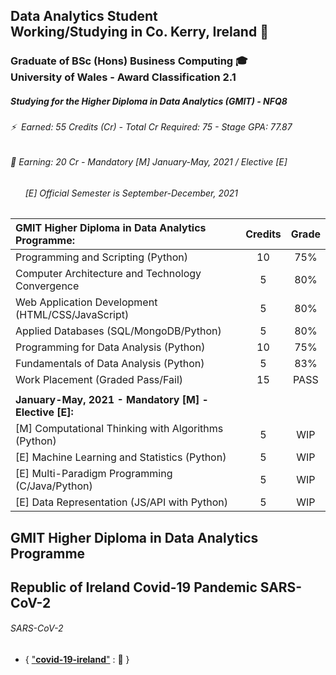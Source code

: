 ## Data Analytics Student</br>Working/Studying in Co. Kerry, Ireland &#x1F4CC;

### Graduate of BSc (Hons) Business Computing 🎓</br>University of Wales - Award Classification 2.1

##### Studying for the Higher Diploma in Data Analytics (GMIT) - NFQ8

###### ⚡ &nbsp;Earned: 55 Credits (Cr) - Total Cr Required: 75 - Stage GPA: 77.87

###### 🔭 Earning: 20 Cr - Mandatory [M] January-May, 2021 / Elective [E]

###### &nbsp;&nbsp;&nbsp;&nbsp;&nbsp;&nbsp;[E] Official Semester is September-December, 2021

| **GMIT Higher Diploma in Data Analytics Programme:**           | Credits | Grade   |
| :--------------------------------------------------------------|:-------:|:-------:|
| Programming and Scripting (Python)                             | 10      | 75%     |
| Computer Architecture and Technology Convergence               | 5       | 80%     |
| Web Application Development (HTML/CSS/JavaScript)              | 5       | 80%     |
| Applied Databases (SQL/MongoDB/Python)                         | 5       | 80%     |
| Programming for Data Analysis (Python)                         | 10      | 75%     |
| Fundamentals of Data Analysis (Python)                         | 5       | 83%     |
| Work Placement (Graded Pass/Fail)                              | 15      | PASS    |
|                                                                |         |         |
| **January-May, 2021 - Mandatory [M] - Elective [E]:**          |         |         |
| [M] Computational Thinking with Algorithms (Python)            | 5       | WIP     |
| [E] Machine Learning and Statistics (Python)                   | 5       | WIP     |
| [E] Multi-Paradigm Programming (C/Java/Python)                 | 5       | WIP     |
| [E] Data Representation (JS/API with Python)                   | 5       | WIP     |

## GMIT Higher Diploma in Data Analytics Programme

<!-- 
###### Computational Thinking with Algorithms 
-->

<!-- 
* { ["**Analysing**"](https://github.com/SeanOhAileasa/cta-analysing) : &#x1F4CC; } 
25/02/2021
"update repository ./cta-analysing - Asymptotic behaviour reviewing Big O / Omega / Theta with python O(1) / O(n) / O(n^2)."
-->

<!-- 
* { ["**Recursion**"](https://github.com/SeanOhAileasa/cta-recursion) : &#x1F4CC; } 
17/05/2021 (deadline: 20/05/2021)
""
"update repository ./cta-recursion"
-->

<!-- 
* { ["**Sorting**"](https://github.com/SeanOhAileasa/cta-sorting) : &#x1F4CC; } 
24/03/2021
"update repository ./cta-sorting - Overview of comparison-based (Bubble Sort; Selection Sort; Insertion Sort; Merge Sort; Quicksort and; Heapsort) and non-comparison-based (Counting Sort and Bucket Sort) and hybrid (Timsort and Introsort) sorting algorithms in terms of the best-case; worst-case; average-case performances in time complexity; space complexity and; stability."
-->

<!-- 
* { ["**Searching**"](https://github.com/SeanOhAileasa/cta-searching) : &#x1F4CC; } 
25/04/2021
"update repository ./cta-searching - Overview of binary search with performance comparison over linear search. Pseudocode along with iterative implementation (recursive implementation outstanding). Walkthrough of iterative and recursion approaches completed in Java."
-->

<!-- 
=======>  DRAFT <========

17/05/2021
"update repository ./L8733 for ./cta-recursion - Overview of factorials."
https://github.com/SeanOhAileasa/L8733/blob/master/src/hdp/cta/recursion-iteration-stack-process-factorial.ipynb

17/05/2021
"add repository ./unc1878"

======> END DRAFT <====== 

-->

<!-- 
###### Fubar 
-->

<!-- 
* { ["**Python**"](https://github.com/SeanOhAileasa/fubar-python) : &#x1F4CC; } 
25/04/2021
"update repository ./cta-searching - Binary search iterative implementation."
-->

## Republic of Ireland Covid-19 Pandemic SARS-CoV-2

###### SARS-CoV-2

* { ["**covid-19-ireland**"](https://github.com/SeanOhAileasa/covid-19-ireland/blob/master/src/dataset/covid-19-ireland.csv) : &#x1F4CC; }
<!-- 
14/05/2021
"update repository ./covid-19-ireland - Ryuk" 
-->

<!--
###### Packages

- ``IPyPlot`` is a small python package offering fast and efficient plotting of images using ``IPython`` with HTML for displaying large numbers of images [reference](http://web.archive.org/web/20201103205220/https://github.com/karolzak/ipyplot)



- installed through ``PyPI``: [reference](http://web.archive.org/web/20201103205220/https://github.com/karolzak/ipyplot)

```
pip install ipyplot
```


- installed directly from repo using pip: [reference](http://web.archive.org/web/20201103205220/https://github.com/karolzak/ipyplot)

```
pip install git+https://github.com/karolzak/ipyplot
```
-->